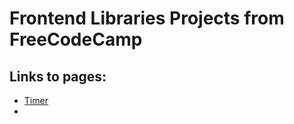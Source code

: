 # Frontend Libraries Projects from FreeCodeCamp

## Links to pages:
- [Timer](https://codepen.io/moronovich/full/ZEKxyGN)
- 
